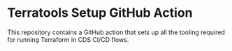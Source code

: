# Terratools Setup GitHub Action

This repository contains a GitHub action that sets up all the tooling required for running Terraform in CDS CI/CD flows.